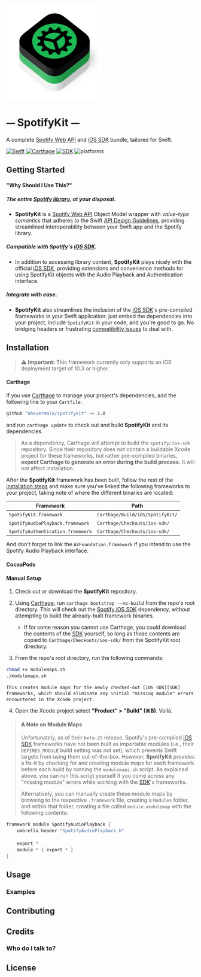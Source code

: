 ![Logo](Logo/SpotifyKit.png)
# ⏤ SpotifyKit ⏤
A complete [Spotify Web API][API] and [iOS SDK][SDK] bundle, tailored for Swift.

[![Swift](https://img.shields.io/badge/Swift-4.0-orange.svg "Swift version")][Swift]
[![Carthage](https://img.shields.io/badge/Carthage-compatible-4BC51D.svg "Carthage compatible")][Carthage]
[![SDK](https://img.shields.io/badge/SDK-beta--25-blue.svg "Spotify iOS SDK release")][SDK]
![platforms](https://img.shields.io/badge/platform-iOS-lightgrey.svg "platforms")

## Getting Started

#### "Why Should I Use This?"

##### The entire [Spotify library](https://developer.spotify.com/web-api/object-model/), at your disposal.
* **SpotifyKit** is a [Spotify Web API][API] Object Model wrapper with *value-type semantics* that adheres to the Swift [API Design Guidelines](https://swift.org/documentation/api-design-guidelines/), providing streamlined interoperability between your Swift app and the Spotify library.

##### Compatible with Spotify's [iOS SDK][SDK].
* In addition to accessing library content, **SpotifyKit** plays nicely with the official [iOS SDK][SDK], providing extensions and convenience methods for using SpotifyKit objects with the Audio Playback and Authentication interface.

##### Integrate with ease.
* **SpotifyKit** also streamlines the inclusion of the [iOS SDK][SDK]'s pre-compiled frameworks in your Swift application: just embed the dependencies into your project, include `SpotifyKit` in your code, and you're good to go. No bridging headers or frustrating [compatibility issues](https://github.com/spotify/ios-sdk/issues/811) to deal with.

## Installation

> ⚠️ **Important:** This framework currently only supports an iOS deployment target of 10.3 or higher.

#### Carthage

If you use [Carthage][Carthage] to manage your project's dependencies, add the following line to your `Cartfile`:
```bash
github "ahavermale/spotifykit" ~> 1.0
```
and run `carthage update` to check out and build **SpotifyKit** and its dependencies.

> As a dependency, Carthage will attempt to build the `spotify/ios-sdk` repository. Since their repository does not contain a buildable Xcode project for these frameworks, but rather pre-compiled binaries, **expect Carthage to generate an error during the build process.** It will not affect installation.

After the **SpotifyKit** framework has been built, follow the rest of the [installation steps](https://github.com/Carthage/Carthage#if-youre-building-for-ios-tvos-or-watchos) and make sure you've linked the following frameworks to your project, taking note of where the different binaries are located:

| Framework                         | Path                              |
| --------------------------------- | --------------------------------- |
| `SpotifyKit.framework`            | `Carthage/Build/iOS/SpotifyKit/`  |
| `SpotifyAudioPlayback.framework`  | `Carthage/Checkouts/ios-sdk/`     |
| `SpotifyAuthentication.framework` | `Carthage/Checkouts/ios-sdk/`     |

And don't forget to link the `AVFoundation.framework` if you intend to use the Spotify Audio Playback interface.

#### CocoaPods

#### Manual Setup

1. Check out or download the **SpotifyKit** repository.

2. Using [Carthage][Carthage], run `carthage bootstrap --no-build` from the repo's root directory. This will check out the [Spotify iOS SDK][SDK] dependency, without attempting to build the already-built framework binaries.

    * If for some reason you cannot use Carthage, you could download the contents of the [SDK][SDK] yourself, so long as those contents are copied to `Carthage/Checkouts/ios-sdk/` from the SpotifyKit root directory.

3. From the repo's root directory, run the following commands:
```bash
chmod +x modulemaps.sh
./modulemaps.sh
```
    This creates module maps for the newly checked-out [iOS SDK][SDK] frameworks, which should eliminate any initial "missing module" errors encountered in the Xcode project.

4. Open the Xcode project select **"Product" > "Build" (⌘B)**. Voilà.

> #### A Note on Module Maps
> Unfortunately, as of their `beta-25` release, Spotify's pre-compiled [iOS SDK][SDK] frameworks have not been built as importable modules (i.e., their `DEFINES_MODULE` build setting was not set), which prevents Swift targets from using them out-of-the-box. However, **SpotifyKit** provides a fix-it by checking for and creating module maps for each framework before each build by running the `modulemaps.sh` script. As explained above, you can run this script yourself if you come across any "missing module" errors while working with the [SDK][SDK]'s frameworks.
>
> Alternatively, you can manually create these module maps by browsing to the respective `.framework` file, creating a `Modules` folder, and within that folder, creating a file called `module.modulemap` with the following contents:

```swift
framework module SpotifyAudioPlayback {
    umbrella header "SpotifyAudioPlayback.h"

    export *
    module * { export * }
}
```

## Usage

### Examples

## Contributing

## Credits

### Who do I talk to?

## License

[API]: https://developer.spotify.com/web-api/
[SDK]: https://github.com/spotify/ios-sdk
[Swift]: https://swift.org
[Carthage]: https://github.com/Carthage/Carthage
[CocoaPods]: https://cocoapods.org/
